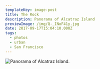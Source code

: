 ```yaml
---
templateKey: image-post
title: The Rock
description: Panorama of Alcatraz Island
previewImage: /img/Q-_INoF41y.jpg
date: 2017-09-17T15:04:10.000Z
tags:
  - photos
  - urban
  - San Francisco
---
```

![Panorama of Alcatraz Island.](/img/Q-_INoF41y.jpg)
